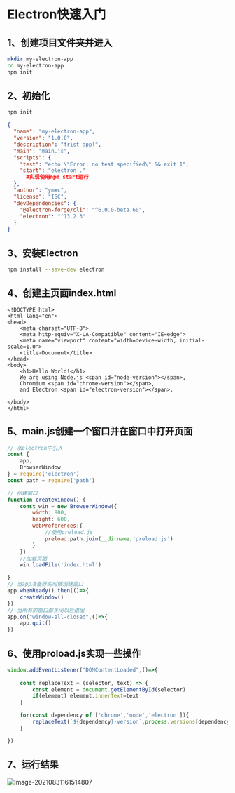 # Electron快速入门

## 1、创建项目文件夹并进入

```bash
mkdir my-electron-app
cd my-electron-app
npm init
```

## 2、初始化

```bash
npm init
```

```json
{
  "name": "my-electron-app",
  "version": "1.0.0",
  "description": "frist app!",
  "main": "main.js",
  "scripts": {
    "test": "echo \"Error: no test specified\" && exit 1",
    "start": "electron ."
      #实现使用npm start运行
  },
  "author": "ymxc",
  "license": "ISC",
  "devDependencies": {
    "@electron-forge/cli": "^6.0.0-beta.60",
    "electron": "^13.2.3"
  }
}

```

## 3、安装Electron

```bash
npm install --save-dev electron
```

## 4、创建主页面index.html

```html5
<!DOCTYPE html>
<html lang="en">
<head>
    <meta charset="UTF-8">
    <meta http-equiv="X-UA-Compatible" content="IE=edge">
    <meta name="viewport" content="width=device-width, initial-scale=1.0">
    <title>Document</title>
</head>
<body>
    <h1>Hello World!</h1>
    We are using Node.js <span id="node-version"></span>,
    Chromium <span id="chrome-version"></span>,
    and Electron <span id="electron-version"></span>.

</body>
</html>
```

## 5、main.js创建一个窗口并在窗口中打开页面

```js
// 从electron中引入
const {
    app,
    BrowserWindow
} = require('electron')
const path = require('path')

// 创建窗口
function createWindow() {
    const win = new BrowserWindow({
        width: 800,
        height: 600,
        webPreferences:{
           	//使用preload.js
            preload:path.join(__dirname,'preload.js')
        }
    })
	//加载页面
    win.loadFile('index.html')

}
// 当app准备好的时候创建窗口
app.whenReady().then(()=>{
    createWindow()
})
// 当所有的窗口都关闭以后退出
app.on("window-all-closed",()=>{
    app.quit()
})
```

## 6、使用proload.js实现一些操作

```js
window.addEventListener("DOMContentLoaded",()=>{
    
    const replaceText = (selector, text) => {
        const element = document.getElementById(selector)
        if(element) element.innerText=text
    }

    for(const dependency of ['chrome','node','electron']){
        replaceText(`${dependency}-version`,process.versions[dependency])
    }

})
```

## 7、运行结果

![image-20210831161514807](https://ola.yumoxingchen.cn/%E5%9B%BE%E5%BA%8A/image-20210831161514807.png?hash=y0aqBl4W&download=1)

